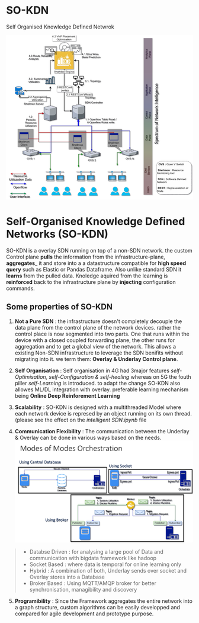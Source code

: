 # SO-KDN
Self Organised Knowledge Defined Netwrok

![](pics/SO_KDN_arch.png)

# Self-Organised Knowledge Defined Networks (SO-KDN)
SO-KDN is a overlay SDN running on top of a non-SDN network. the custom Control plane __pulls__ the information from the infrastructure-plane,
__aggregates___ it and store into a a datastructure compatible for __high speed query__ such as Elastic or Pandas Dataframe. Also unlike 
standard SDN it __learns__ from the pulled data. Knoledge aquired from the learning is __reinforced__ back to the infrastructure plane by
__injecting__ configuration commands. 

## Some properties of SO-KDN
1. __Not a Pure SDN__ : the infrastructure doesn't completely decouple the data plane from the control plane of the network devices.
rather the control place is now segmented into two parts. One that runs within the device with a closed coupled forwarding plane, the other 
runs for aggregation and to get a global view of the network. This allows a existing Non-SDN infrastructure to leverage the SDN benifits without 
migrating into it. we term them: __Overlay & Underlay Control plane__.

2. __Self Organisation__ : Self organisation in 4G had 3major features _self-Optimisation, self-Configuration & self-healing_ whereas on 5G
the fouth piller _self-Learning_ is introduced. to adapt the change SO-KDN also allowes ML/DL integration with overlay. preferable learning mechanism being __Online Deep Reinforement Learning__ 

3. __Scalability__ : SO-KDN is designed with a multithreaded Model where each network device is represed by an object running on its own thread. (please see the effect on the _intelligent SDN.ipynb_ file 

4. __Communication Flexibility__ : The communication between the Underlay & Overlay can be done in various ways based on the needs.
![](pics/comm_modes.png)
> * Databse Driven  : for analysing a large pool of Data and communication with bigdata framework like hadoop
> * Socket Based    : where data is temporal for online learning only 
> * Hybrid          : A combination of both, Underlay sends over socket and Overlay stores into a Database
> * Broker Based    : Using MQTT/AMQP broker for better synchronisation, managibility and discovery 

5. __Programibility__ : Since the Framework aggregates the entire network into a graph structure, custom algorithms can be easily developped and compared for agile development and prototype purpose. 
